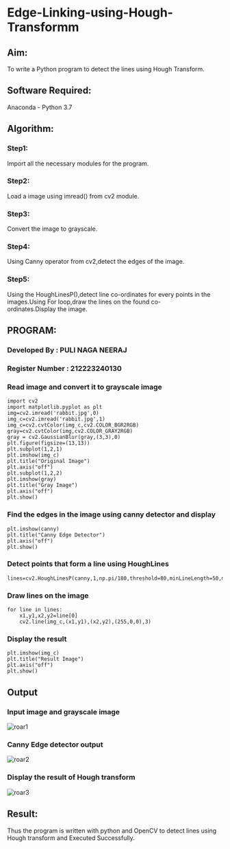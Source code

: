 # Edge-Linking-using-Hough-Transformm
## Aim:
To write a Python program to detect the lines using Hough Transform.

## Software Required:
Anaconda - Python 3.7

## Algorithm:
### Step1:

Import all the necessary modules for the program.
### Step2:

Load a image using imread() from cv2 module.
### Step3:

Convert the image to grayscale.
### Step4:

Using Canny operator from cv2,detect the edges of the image.
### Step5:

Using the HoughLinesP(),detect line co-ordinates for every points in the images.Using For loop,draw the lines on the found co-ordinates.Display the image.

## PROGRAM:
### Developed By : PULI NAGA NEERAJ
### Register Number : 212223240130
### Read image and convert it to grayscale image
```import numpy as np
import cv2
import matplotlib.pyplot as plt
img=cv2.imread('rabbit.jpg',0)
img_c=cv2.imread('rabbit.jpg',1)
img_c=cv2.cvtColor(img_c,cv2.COLOR_BGR2RGB)
gray=cv2.cvtColor(img,cv2.COLOR_GRAY2RGB)
gray = cv2.GaussianBlur(gray,(3,3),0)
plt.figure(figsize=(13,13))
plt.subplot(1,2,1)
plt.imshow(img_c)
plt.title("Original Image")
plt.axis("off")
plt.subplot(1,2,2)
plt.imshow(gray)
plt.title("Gray Image")
plt.axis("off")
plt.show()
```
### Find the edges in the image using canny detector and display
```canny=cv2.Canny(gray,120,150)
plt.imshow(canny)
plt.title("Canny Edge Detector")
plt.axis("off")
plt.show()
```
### Detect points that form a line using HoughLines
```
lines=cv2.HoughLinesP(canny,1,np.pi/180,threshold=80,minLineLength=50,maxLineGap=250)
```
### Draw lines on the image
```
for line in lines:
    x1,y1,x2,y2=line[0]
    cv2.line(img_c,(x1,y1),(x2,y2),(255,0,0),3)
```
### Display the result
```
plt.imshow(img_c)
plt.title("Result Image")
plt.axis("off")
plt.show()
```
## Output

### Input image and grayscale image

![roar1](https://github.com/PuliNagaNeeraj/Edge-Linking-using-Hough-Transformm/assets/138849173/16823fe5-1c96-480f-854c-b8a37c8e9419)

### Canny Edge detector output

![roar2](https://github.com/PuliNagaNeeraj/Edge-Linking-using-Hough-Transformm/assets/138849173/fb9cfc54-8a61-4455-90b6-42117fd1861a)


### Display the result of Hough transform

![roar3](https://github.com/PuliNagaNeeraj/Edge-Linking-using-Hough-Transformm/assets/138849173/acf65eb4-1606-4f5b-ba36-e1c148e3e6a8)

## Result:
Thus the program is written with python and OpenCV to detect lines using Hough transform and Executed Successfully.




